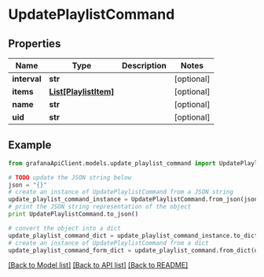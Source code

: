 # UpdatePlaylistCommand


## Properties
Name | Type | Description | Notes
------------ | ------------- | ------------- | -------------
**interval** | **str** |  | [optional] 
**items** | [**List[PlaylistItem]**](PlaylistItem.md) |  | [optional] 
**name** | **str** |  | [optional] 
**uid** | **str** |  | [optional] 

## Example

```python
from grafanaApiClient.models.update_playlist_command import UpdatePlaylistCommand

# TODO update the JSON string below
json = "{}"
# create an instance of UpdatePlaylistCommand from a JSON string
update_playlist_command_instance = UpdatePlaylistCommand.from_json(json)
# print the JSON string representation of the object
print UpdatePlaylistCommand.to_json()

# convert the object into a dict
update_playlist_command_dict = update_playlist_command_instance.to_dict()
# create an instance of UpdatePlaylistCommand from a dict
update_playlist_command_form_dict = update_playlist_command.from_dict(update_playlist_command_dict)
```
[[Back to Model list]](../README.md#documentation-for-models) [[Back to API list]](../README.md#documentation-for-api-endpoints) [[Back to README]](../README.md)


